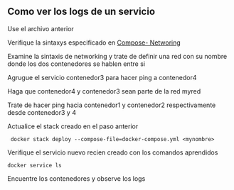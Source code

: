 ## Como ver los logs de un servicio

Use el archivo anterior

Verifique la sintaxys especificado en [Compose- Networing](https://docs.docker.com/compose/networking/)

Examine la sintaxis de networking y trate de definir una red con su nombre donde los dos contenedores se hablen entre si

Agrugue el servicio contenedor3 para hacer ping a contenedor4

Haga que contenedor4 y contenedor3 sean parte de la red myred<nombre>

Trate de hacer ping hacia contenedor1 y contenedor2 respectivamente desde contenedor3 y 4

Actualice el stack creado en el paso anterior

```
 docker stack deploy --compose-file=docker-compose.yml <mynombre>
```


Verifique el servicio nuevo recien creado con los comandos aprendidos

```
docker service ls
```

Encuentre los contenedores y observe los logs



